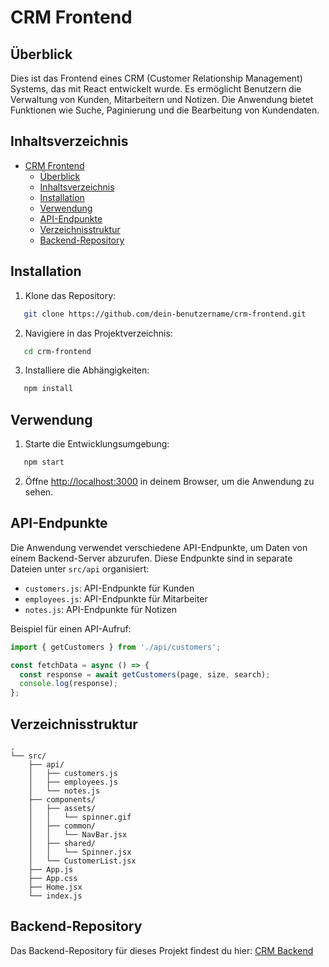 # CRM Frontend

## Überblick

Dies ist das Frontend eines CRM (Customer Relationship Management) Systems, das mit React entwickelt
wurde. Es ermöglicht Benutzern die Verwaltung von Kunden, Mitarbeitern und Notizen. Die Anwendung bietet Funktionen wie Suche, Paginierung und die Bearbeitung von Kundendaten.

## Inhaltsverzeichnis

- [CRM Frontend](#crm-frontend)
  - [Überblick](#überblick)
  - [Inhaltsverzeichnis](#inhaltsverzeichnis)
  - [Installation](#installation)
  - [Verwendung](#verwendung)
  - [API-Endpunkte](#api-endpunkte)
  - [Verzeichnisstruktur](#verzeichnisstruktur)
  - [Backend-Repository](#backend-repository)

## Installation

1. Klone das Repository:
```bash
   git clone https://github.com/dein-benutzername/crm-frontend.git
```
2. Navigiere in das Projektverzeichnis:
```bash
   cd crm-frontend
```
3. Installiere die Abhängigkeiten:
```bash
   npm install
```

## Verwendung

1. Starte die Entwicklungsumgebung:
```bash
   npm start
```
2. Öffne [http://localhost:3000](http://localhost:3000) in deinem Browser, um die Anwendung zu sehen.

## API-Endpunkte

Die Anwendung verwendet verschiedene API-Endpunkte, um Daten von einem Backend-Server abzurufen. Diese Endpunkte sind in separate Dateien unter `src/api` organisiert:

- `customers.js`: API-Endpunkte für Kunden
- `employees.js`: API-Endpunkte für Mitarbeiter
- `notes.js`: API-Endpunkte für Notizen

Beispiel für einen API-Aufruf:
```javascript
import { getCustomers } from './api/customers';

const fetchData = async () => {
  const response = await getCustomers(page, size, search);
  console.log(response);
};
```

## Verzeichnisstruktur

```plaintext
.
└── src/
    ├── api/
    │   ├── customers.js
    │   ├── employees.js
    │   └── notes.js
    ├── components/
    │   ├── assets/
    │   │   └── spinner.gif
    │   ├── common/
    │   │   └── NavBar.jsx
    │   ├── shared/
    │   │   └── Spinner.jsx
    │   └── CustomerList.jsx
    ├── App.js
    ├── App.css
    ├── Home.jsx
    └── index.js
```

## Backend-Repository
Das Backend-Repository für dieses Projekt findest du hier: [CRM Backend](https://github.com/AhmedElyacoubiForJ/crm)
